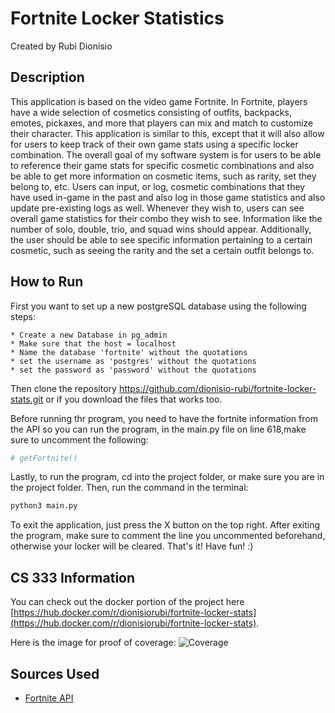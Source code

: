 # Fortnite Locker Statistics #
Created by Rubi Dionisio

## Description ##
This application is based on the video game Fortnite. In Fortnite, players have a wide
selection of cosmetics consisting of outfits, backpacks, emotes, pickaxes, and more that players can mix
and match to customize their character. This application is similar to this, except that it will also
allow for users to keep track of their own game stats using a specific locker combination. The overall
goal of my software system is for users to be able to reference their game stats for specific cosmetic
combinations and also be able to get more information on cosmetic items, such as rarity, set they belong
to, etc. Users can input, or log, cosmetic combinations that they have used in-game in the
past and also log in those game statistics and also update pre-existing logs as well. Whenever
they wish to, users can see overall game statistics for their combo they wish to see.
Information like the number of solo, double, trio, and squad wins should appear. Additionally, the user
should be able to see specific information pertaining to a certain cosmetic, such as seeing the rarity and
the set a certain outfit belongs to.

## How to Run ##
First you want to set up a new postgreSQL database using the following steps:

    * Create a new Database in pg_admin
    * Make sure that the host = localhost
    * Name the database 'fortnite' without the quotations
    * set the username as 'postgres' without the quotations
    * set the password as 'password' without the quotations

Then clone the repository https://github.com/dionisio-rubi/fortnite-locker-stats.git or if you download the files that works too.

Before running thr program, you need to have the fortnite information from the API so you can run the program, in the main.py file on line 618,make sure to uncomment the following:

```python
# getFortnite()
```

Lastly, to run the program, cd into the project folder, or make sure you are in the project folder. Then, run the command in the terminal:

```python
python3 main.py
```
To exit the application, just press the X button on the top right. After exiting the program, make sure to comment the line you uncommented beforehand, otherwise your locker will be cleared. That's it! Have fun! :)


## CS 333 Information ##
You can check out the docker portion of the project here [https://hub.docker.com/r/dionisiorubi/fortnite-locker-stats](https://hub.docker.com/r/dionisiorubi/fortnite-locker-stats).

Here is the image for proof of coverage:
![Coverage](/coverage.png)

## Sources Used ##
- [Fortnite API](https://fortnite-api.com/v2/cosmetics/br)